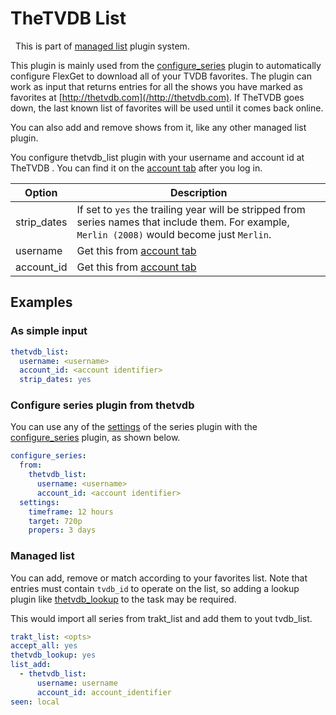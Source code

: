 # TheTVDB List

<div class="alert alert-success" role="info">
  
  <span class="glyphicon glyphicon glyphicon-cog"></span>
  &nbsp; This is part of [managed list](/Plugins/List) plugin system.
</div>

This plugin is mainly used from the [configure_series](/Plugins/configure_series) plugin to automatically configure FlexGet to download all of your TVDB favorites. The plugin can work as input that returns entries for all the shows you have marked as favorites at [http://thetvdb.com](/http://thetvdb.com). If TheTVDB goes down, the last known list of favorites will be used until it comes back online. 

You can also add and remove shows from it, like any other managed list plugin.

You configure thetvdb_list plugin with your username and account id at TheTVDB . You can find it on the [account tab](http://thetvdb.com/?tab=userinfo) after you log in.

|Option|Description|
|---|---|
|strip_dates|If set to `yes` the trailing year will be stripped from series names that include them. For example, `Merlin (2008)` would become just `Merlin`.|
|username|Get this from [account tab](http://thetvdb.com/?tab=userinfo)|
|account_id|Get this from [account tab](http://thetvdb.com/?tab=userinfo)

## Examples

### As simple input

```yaml
thetvdb_list:
  username: <username>
  account_id: <account identifier>
  strip_dates: yes
```

### Configure series plugin from thetvdb

You can use any of the [settings](/Plugins/series#Settings) of the series plugin with the [configure_series](/Plugins/configure_series) plugin, as shown below.

```yaml
configure_series:
  from:
    thetvdb_list:
      username: <username>
      account_id: <account identifier>
  settings:
    timeframe: 12 hours
    target: 720p
    propers: 3 days
```

### Managed list

You can add, remove or match according to your favorites list. Note that entries must contain `tvdb_id` to operate on the list, so adding a lookup plugin like [thetvdb_lookup](/Plugins/thetvdb_lookup) to the task may be required.

This would import all series from trakt_list and add them to yout tvdb_list.

```yaml
trakt_list: <opts>
accept_all: yes
thetvdb_lookup: yes
list_add:
  - thetvdb_list:
      username: username
      account_id: account_identifier
seen: local
```



